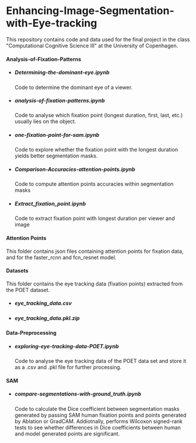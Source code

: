 # Enhancing-Image-Segmentation-with-Eye-tracking

This repository contains code and data used for the final project in the class "Computational Cognitive Science III" at the University of Copenhagen. 

#### Analysis-of-Fixation-Patterns

- ##### Determining-the-dominant-eye.ipynb
  Code to determine the dominant eye of a viewer.
- ##### analysis-of-fixation-patterns.ipynb
  Code to analyse which fixation point (longest duration, first, last, etc.) usually lies on the object.
- ##### one-fixation-point-for-sam.ipynb
  Code to explore whether the fixation point with the longest duration yields better segmentation masks.
- ##### Comparison-Accuracies-attention-points.ipynb
  Code to compute attention points accuracies within segmentation masks
- ##### Extract_fixation_point.ipynb
  Code to extract fixation point with longest duration per viewer and image 
  
#### Attention Points

This folder contains json files containing attention points for fixation data, and for the faster_rcnn and fcn_resnet model.

#### Datasets

This folder contains the eye tracking data (fixation points) extracted from the POET dataset.

- ##### eye_tracking_data.csv
- ##### eye_tracking_data.pkl.zip

#### Data-Preprocessing

- ##### exploring-eye-tracking-data-POET.ipynb
  Code to analyse the eye tracking data of the POET data set and store it as a .csv and .pkl file for further processing.
  

#### SAM

- ##### compare-segmentations-with-ground_truth.ipynb
  Code to calculate the Dice coefficient between segmentation masks generated by passing SAM human fixation points and points generated by Ablation or GradCAM. Addiotnally, performs Wilcoxon signed-rank tests to see whether differences in Dice coefficients between human and model generated points are significant.
